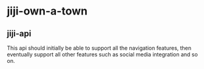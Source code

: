 # jiji-own-a-town
## jiji-api
This api should initially be able to support all the navigation features, then eventually support all other features such as social media integration and so on.
